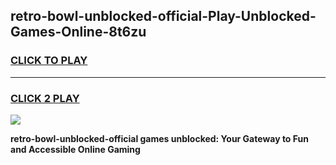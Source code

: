 
## retro-bowl-unblocked-official-Play-Unblocked-Games-Online-8t6zu
<h3>
<a href="https://premium76.site?title=retro-bowl-unblocked-official&ref=25A">CLICK TO PLAY</a></h3>
<hr>

<h3>
<a href="https://premium76.site?title=retro-bowl-unblocked-official&ref=25A">CLICK 2 PLAY</a>
  
</h3>

<a href="https://premium76.site?title=retro-bowl-unblocked-official&ref=25A"><img src="https://clearcache.store/games.png"></a>


**retro-bowl-unblocked-official games unblocked: Your Gateway to Fun and Accessible Online Gaming**
